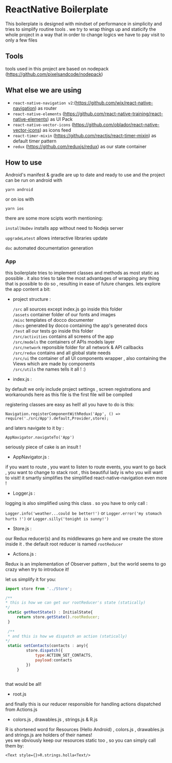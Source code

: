 # ReactNative Boilerplate
This boilerplate is designed with mindset of performance in simplicity and tries to simplify routine tools . we try to wrap things up and staticify the whole project in a way that in order to change logics we have to pay visit to only a few files

## Tools
tools used in this project are based on nodepack (https://github.com/pixelsandcode/nodepack)

What else we are using
-
- `react-native-navigation v2`:(https://github.com/wix/react-native-navigation) as router
- `react-native-elements` (https://github.com/react-native-training/react-native-elements) as UI Pack
- `react-native-vector-icons` (https://github.com/oblador/react-native-vector-icons) as icons feed
- `react-timer-mixin` (https://github.com/reactjs/react-timer-mixin) as default timer pattern
- `redux` (https://github.com/reduxjs/redux) as our state container

## How to use

Android's manifest & gradle are up to date and ready to use and the project can be run on android with 

`yarn android`

or on ios with

`yarn ios`

there are some more scipts worth mentioning:

`installNoDev` installs app without need to Nodejs server

`upgradeLatest` allows interactive libraries update

`doc` automated documentation generation


### App
this boilerplate tries to implement classes and methods as most static as possible . 
it also tries to take the most advantages of wrapping any thing that is possible to do so ,
resulting in ease of future changes. lets explore the app content a bit:
 
- project structure :

   `/src` all sources except index.js go inside this folder \
   `/assets` container folder of our fonts and images \
   `/misc` templates of docco documenter \
   `/docs` generated by docco containing the app's generated docs \
   `/test` all our tests go inside this folder \
   `/src/activities` contains all screens of the app \
   `/src/models` the containers of APIs models layer \
   `/src/network` reponsible folder for all network & API callbacks \
   `/src/redux` contains and all global state needs \
   `/src/ui` the container of all UI components wrapper , also containing the Views which are made by components \
   `/src/utils` the names tells it all ! :)
   
- index.js :

by default we only include project settings , screen registrations and workarounds here as this file is the first file will be compiled

registering classes are easy as hell! all you have to do is this:

`Navigation.registerComponentWithRedux('App', () => require('./src/App').default,Provider,store);`

and laters navigate to it by :

`AppNavigator.navigateTo('App')`

seriously piece of cake is an insult !

- AppNavigator.js :

if you want to route , you want to listen to route events, you want to go back , you want to change to stack root , this beautiful lady is who you will want to visit! it smartly simplifies the simplified react-native-navigation even more !

- Logger.js :

logging is also simplified using this class . so you have to only call :

`Logger.info('weather...could be better!')`  or  `Logger.error('my stomach hurts !')` or `Logger.silly('tonight is sunny!')`

- Store.js :

our Redux reducer(s) and its middlewares go here and we create the store inside it . the default root reducer is named `rootReducer`

- Actions.js :

Redux is an implementation of Observer pattern , but the world seems to go crazy when try to introduce it! 

let us simplify it for you:

```javascript
import store from '../Store';

/**
* this is how we can get our rootReducer's state (statically)
*/
 static getRootState() : InitialState{
     return store.getState().rootReducer;
 }
 
 /**
 * and this is how we dispatch an action (statically)
*/
 static setContacts(contacts : any){
         store.dispatch({
             type:ACTION_SET_CONTACTS,
             payload:contacts
         })
     }
 
```

that would be all!

- root.js

and finally this is our reducer responsible for handling actions dispatched from Actions.js

- colors.js , drawables.js , strings.js & R.js

R is shortened word for Resources (Hello Android) , colors.js , drawables.js and strings.js are holders of their names! \
yes we obviously keep our resources static too , so you can simply call them by:

`<Text style={}>R.strings.holla<Text/>`
